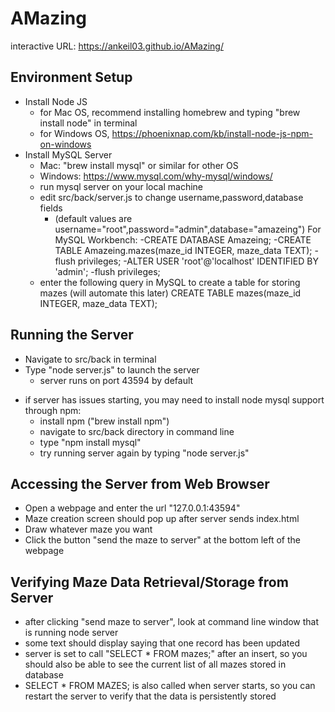# AMazing
interactive URL: https://ankeil03.github.io/AMazing/


## Environment Setup
- Install Node JS
    - for Mac OS, recommend installing homebrew and typing "brew install node" in terminal
    - for Windows OS, https://phoenixnap.com/kb/install-node-js-npm-on-windows
- Install MySQL Server
    - Mac: "brew install mysql" or similar for other OS
    - Windows: https://www.mysql.com/why-mysql/windows/
    - run mysql server on your local machine
    - edit src/back/server.js to change username,password,database fields
        * (default values are username="root",password="admin",database="amazeing")
    For MySQL Workbench:
        -CREATE DATABASE Amazeing;
        -CREATE TABLE Amazeing.mazes(maze_id INTEGER, maze_data TEXT);
        -flush privileges;
        -ALTER USER 'root'@'localhost' IDENTIFIED BY 'admin';
        -flush privileges;
    - enter the following query in MySQL to create a table for storing mazes (will automate this later)
        CREATE TABLE mazes(maze_id INTEGER, maze_data TEXT);
     

## Running the Server
- Navigate to src/back in terminal
- Type "node server.js" to launch the server
    - server runs on port 43594 by default
* if server has issues starting, you may need to install node mysql support through npm:
    - install npm ("brew install npm")
    - navigate to src/back directory in command line
    - type "npm install mysql"
    - try running server again by typing "node server.js"

## Accessing the Server from Web Browser
- Open a webpage and enter the url "127.0.0.1:43594"
- Maze creation screen should pop up after server sends index.html
- Draw whatever maze you want
- Click the button "send the maze to server" at the bottom left of the webpage


## Verifying Maze Data Retrieval/Storage from Server
- after clicking "send maze to server", look at command line window that is running node server
- some text should display saying that one record has been updated
- server is set to call "SELECT * FROM mazes;" after an insert, so you should also be able to
  see the current list of all mazes stored in database
- SELECT * FROM MAZES; is also called when server starts, so you can restart the server
  to verify that the data is persistently stored
